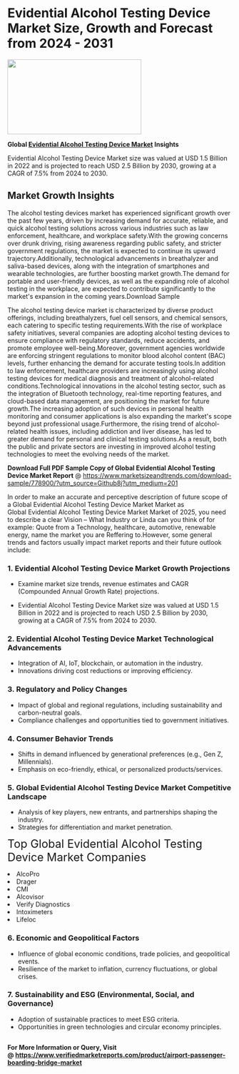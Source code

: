 <H1>Evidential Alcohol Testing Device Market Size, Growth and Forecast from 2024 - 2031</H1><img class="aligncenter size-medium wp-image-584254" src="https://thirdeyenews.in/wp-content/uploads/2024/09/Global-Market-Research-300x168.jpeg" alt="" width="300" height="168" /><p><strong>Global&nbsp;<a href="https://www.marketsizeandtrends.com/download-sample/778900/?utm_source=Github8j?utm_medium=201">Evidential Alcohol Testing Device Market</a> Insights</strong></p><p>Evidential Alcohol Testing Device Market size was valued at USD 1.5 Billion in 2022 and is projected to reach USD 2.5 Billion by 2030, growing at a CAGR of 7.5% from 2024 to 2030.</p><p><h2>Market Growth Insights</h2> <p>The alcohol testing devices market has experienced significant growth over the past few years, driven by increasing demand for accurate, reliable, and quick alcohol testing solutions across various industries such as law enforcement, healthcare, and workplace safety.With the growing concerns over drunk driving, rising awareness regarding public safety, and stricter government regulations, the market is expected to continue its upward trajectory.Additionally, technological advancements in breathalyzer and saliva-based devices, along with the integration of smartphones and wearable technologies, are further boosting market growth.The demand for portable and user-friendly devices, as well as the expanding role of alcohol testing in the workplace, are expected to contribute significantly to the market's expansion in the coming years.Download Sample </p> <p>The alcohol testing device market is characterized by diverse product offerings, including breathalyzers, fuel cell sensors, and chemical sensors, each catering to specific testing requirements.With the rise of workplace safety initiatives, several companies are adopting alcohol testing devices to ensure compliance with regulatory standards, reduce accidents, and promote employee well-being.Moreover, government agencies worldwide are enforcing stringent regulations to monitor blood alcohol content (BAC) levels, further enhancing the demand for accurate testing tools.In addition to law enforcement, healthcare providers are increasingly using alcohol testing devices for medical diagnosis and treatment of alcohol-related conditions.Technological innovations in the alcohol testing sector, such as the integration of Bluetooth technology, real-time reporting features, and cloud-based data management, are positioning the market for future growth.The increasing adoption of such devices in personal health monitoring and consumer applications is also expanding the market's scope beyond just professional usage.Furthermore, the rising trend of alcohol-related health issues, including addiction and liver disease, has led to greater demand for personal and clinical testing solutions.As a result, both the public and private sectors are investing in improved alcohol testing technologies to meet the evolving needs of the market.</p><p><span class=""><strong>Download Full PDF Sample Copy of Global Evidential Alcohol Testing Device Market Report</strong> @ <a href="https://www.marketsizeandtrends.com/download-sample/778900/?utm_source=Github8j?utm_medium=201" target="_blank">https://www.marketsizeandtrends.com/download-sample/778900/?utm_source=Github8j?utm_medium=201</a></span></p><p>In order to make an accurate and perceptive description of future scope of a Global&nbsp;Evidential Alcohol Testing Device Market Market as Global&nbsp;Evidential Alcohol Testing Device Market Market of 2025, you need to describe a clear Vision &ndash; What Industry or Linda can you think of for example: Quote from a Technology, healthcare, automotive, renewable energy, name the market you are Reffering to.However, some general trends and factors usually impact market reports and their future outlook include:</p><h3>1.&nbsp;<strong>Evidential Alcohol Testing Device Market Growth Projections</strong></h3><ul><li>Examine market size trends, revenue estimates and CAGR (Compounded Annual Growth Rate) projections.</li><li><p>Evidential Alcohol Testing Device Market size was valued at USD 1.5 Billion in 2022 and is projected to reach USD 2.5 Billion by 2030, growing at a CAGR of 7.5% from 2024 to 2030.</p></li></ul><h3>2.&nbsp;<strong>Evidential Alcohol Testing Device Market Technological Advancements</strong></h3><ul><li>Integration of AI, IoT, blockchain, or automation in the industry.</li><li>Innovations driving cost reductions or improving efficiency.</li></ul><h3>3.&nbsp;<strong>Regulatory and Policy Changes</strong></h3><ul><li>Impact of global and regional regulations, including sustainability and carbon-neutral goals.</li><li>Compliance challenges and opportunities tied to government initiatives.</li></ul><h3>4.&nbsp;<strong>Consumer Behavior Trends</strong></h3><ul><li>Shifts in demand influenced by generational preferences (e.g., Gen Z, Millennials).</li><li>Emphasis on eco-friendly, ethical, or personalized products/services.</li></ul><h3>5.&nbsp;<strong>Global Evidential Alcohol Testing Device Market Competitive Landscape</strong></h3><ul><li>Analysis of key players, new entrants, and partnerships shaping the industry.</li><li>Strategies for differentiation and market penetration.</li></ul><p data-pm-slice="1 1 []"><span style="color: inherit; font-family: inherit; font-size: 25px;">Top Global Evidential Alcohol Testing Device Market Companies</span></p><div class="" data-test-id=""><p><li>AlcoPro</li><li> Drager</li><li> CMI</li><li> Alcovisor</li><li> Verify Diagnostics</li><li> Intoximeters</li><li> Lifeloc</li></p></div><h3>6.&nbsp;<strong>Economic and Geopolitical Factors</strong></h3><ul><li>Influence of global economic conditions, trade policies, and geopolitical events.</li><li>Resilience of the market to inflation, currency fluctuations, or global crises.</li></ul><h3>7.&nbsp;<strong>Sustainability and ESG (Environmental, Social, and Governance)</strong></h3><ul><li>Adoption of sustainable practices to meet ESG criteria.</li><li>Opportunities in green technologies and circular economy principles.</li></ul><h2><strong style="font-size: 14px;">For More Information or Query, Visit @&nbsp;</strong><a style="background-color: #ffffff; font-size: 14px;" href="https://www.marketsizeandtrends.com/report/evidential-alcohol-testing-device-market/" target="_blank">https://www.verifiedmarketreports.com/product/airport-passenger-boarding-bridge-market</a></h2>